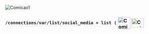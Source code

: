 

<p align="left"> <img src="https://komarev.com/ghpvc/?username=kosolov325&label=Profile%20views&color=0e75b6&style=flat" alt="Comicao1" /> </p>


### <p align="left"> `/connections/var/list/social_media = list (` <a href="https://discord.com/invite/rvuJ2Hcv93" target="blank"><img align="center" src="https://raw.githubusercontent.com/rahuldkjain/github-profile-readme-generator/master/src/images/icons/Social/discord.svg" alt="Comicao1" height="40" width="40" /></a> <a href="https://linkedin.com/in/lucascalado325" target="blank"><img align="center" src="https://raw.githubusercontent.com/Team-Veracruz/veracruzweb/main/corpo.gif" alt="Comicao1" height="30" width="40" /></a> </p>

